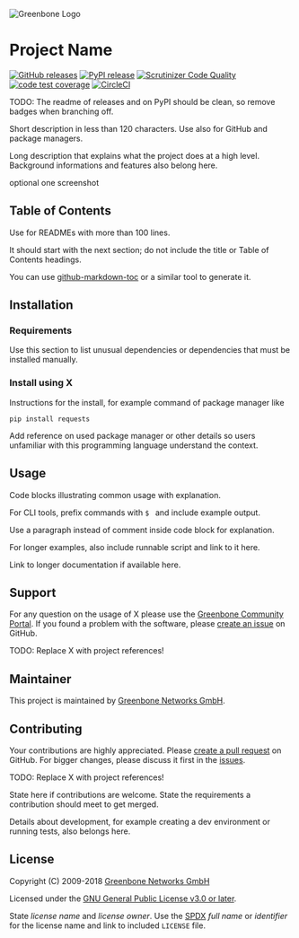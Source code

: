 ![Greenbone Logo](https://www.greenbone.net/wp-content/uploads/gb_logo_resilience_horizontal.png)

# Project Name

[![GitHub releases](https://img.shields.io/github/release/greenbone/gvm-tools.svg)](https://github.com/greenbone/gvm-tools/releases)
[![PyPI release](https://img.shields.io/pypi/v/gvm-tools.svg)](https://pypi.org/project/gvm-tools/)
[![Scrutinizer Code Quality](https://scrutinizer-ci.com/g/greenbone/gvm-tools/badges/quality-score.png?b=master)](https://scrutinizer-ci.com/g/greenbone/gvm-tools/?branch=master)
[![code test coverage](https://codecov.io/gh/greenbone/gvm-tools/branch/master/graph/badge.svg)](https://codecov.io/gh/greenbone/gvm-tools)
[![CircleCI](https://circleci.com/gh/greenbone/gvm-tools/tree/master.svg?style=svg)](https://circleci.com/gh/greenbone/gvm-tools/tree/master)

TODO: The readme of releases and on PyPI should be clean, so remove badges when branching off.

Short description in less than 120 characters. Use also for GitHub and package managers.

Long description that explains what the project does at a high level. Background informations and features also belong here.

optional one screenshot

## Table of Contents

Use for READMEs with more than 100 lines.

It should start with the next section; do not include the title or Table of Contents headings.

You can use [github-markdown-toc](https://github.com/ekalinin/github-markdown-toc) or a similar tool to generate it.

## Installation

### Requirements

Use this section to list unusual dependencies or dependencies that must be installed manually.

### Install using X

Instructions for the install, for example command of package manager like

    pip install requests

Add reference on used package manager or other details so users unfamiliar with this programming language understand the context.

## Usage

Code blocks illustrating common usage with explanation.

For CLI tools, prefix commands with `$ ` and include example output.

Use a paragraph instead of comment inside code block for explanation.

For longer examples, also include runnable script and link to it here.

Link to longer documentation if available here.

## Support

For any question on the usage of X please use the [Greenbone Community Portal](https://community.greenbone.net/c/X). If you found a problem with the software, please [create an issue](https://github.com/greenbone/X/issues) on GitHub.

TODO: Replace X with project references!

## Maintainer

This project is maintained by [Greenbone Networks GmbH](https://www.greenbone.net/).

## Contributing

Your contributions are highly appreciated. Please [create a pull request](https://github.com/greenbone/X/pulls) on GitHub. For bigger changes, please discuss it first in the [issues](https://github.com/greenbone/X/issues).

TODO: Replace X with project references!

State here if contributions are welcome. State the requirements a contribution should meet to get merged.

Details about development, for example creating a dev environment or running tests, also belongs here.

## License

Copyright (C) 2009-2018 [Greenbone Networks GmbH](https://www.greenbone.net/)

Licensed under the [GNU General Public License v3.0 or later](LICENSE).

State *license name* and *license owner*. Use the [SPDX](https://spdx.org/licenses/) *full name* or *identifier* for the license name and link to included `LICENSE` file.
